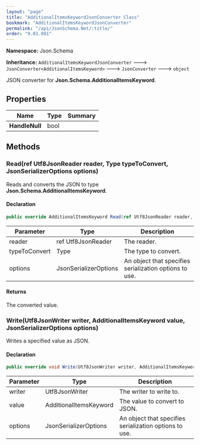 ```yaml
---
layout: "page"
title: "AdditionalItemsKeywordJsonConverter Class"
bookmark: "AdditionalItemsKeywordJsonConverter"
permalink: "/api/JsonSchema.Net/:title/"
order: "9.01.001"
---
```

**Namespace:** Json.Schema

**Inheritance:**
`AdditionalItemsKeywordJsonConverter`
 🡒 
`JsonConverter<AdditionalItemsKeyword>`
 🡒 
`JsonConverter`
 🡒 
`object`

JSON converter for **Json.Schema.AdditionalItemsKeyword**.

## Properties

| Name | Type | Summary |
|---|---|---|
| **HandleNull** | bool |  |

## Methods

### Read(ref Utf8JsonReader reader, Type typeToConvert, JsonSerializerOptions options)

Reads and converts the JSON to type **Json.Schema.AdditionalItemsKeyword**.

#### Declaration

```c#
public override AdditionalItemsKeyword Read(ref Utf8JsonReader reader, Type typeToConvert, JsonSerializerOptions options)
```

| Parameter | Type | Description |
|---|---|---|
| reader | ref Utf8JsonReader | The reader. |
| typeToConvert | Type | The type to convert. |
| options | JsonSerializerOptions | An object that specifies serialization options to use. |


#### Returns

The converted value.

### Write(Utf8JsonWriter writer, AdditionalItemsKeyword value, JsonSerializerOptions options)

Writes a specified value as JSON.

#### Declaration

```c#
public override void Write(Utf8JsonWriter writer, AdditionalItemsKeyword value, JsonSerializerOptions options)
```

| Parameter | Type | Description |
|---|---|---|
| writer | Utf8JsonWriter | The writer to write to. |
| value | AdditionalItemsKeyword | The value to convert to JSON. |
| options | JsonSerializerOptions | An object that specifies serialization options to use. |


